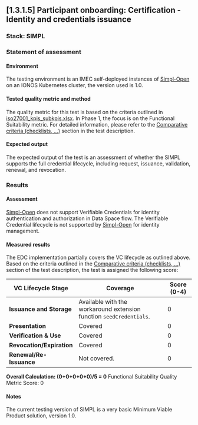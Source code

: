 ## [1.3.1.5] Participant onboarding: Certification - Identity and credentials issuance
### Stack: SIMPL

### Statement of assessment
#### Environment
The testing environment is an IMEC self-deployed instances of [Simpl-Open](https://code.europa.eu/simpl/simpl-open) on an IONOS Kubernetes cluster, the version used is 1.0.

#### Tested quality metric and method
The quality metric for this test is based on the criteria outlined in [iso27001_kpis_subkpis.xlsx](../../../../../design_decisions/background_info/iso27001_kpis_subkpis.xlsx). In Phase 1, the focus is on the Functional Suitability metric. For detailed information, please refer to the [Comparative criteria (checklists, ...)](./test.md#comparative-criteria-checklists-) section in the test description.

#### Expected output
The expected output of the test is an assessment of whether the SIMPL supports the full credential lifecycle, including request, issuance, validation, renewal, and revocation.

### Results
#### Assessment
[Simpl-Open](https://code.europa.eu/simpl/simpl-open) does not support Verifiable Credentials for identity authentication and authorization in Data Space flow. 
The Verifiable Credential lifecycle is not supported by [Simpl-Open](https://code.europa.eu/simpl/simpl-open) for identity management.

#### Measured results
The EDC implementation partially covers the VC lifecycle as outlined above.  Based on the criteria outlined in the [Comparative criteria (checklists, ...)](./test.md#comparative-criteria-checklists-) section of the test description, the test is assigned the following score:

| **VC Lifecycle Stage**          | **Coverage**                                                       | **Score (0-4)** |
|---------------------------------|--------------------------------------------------------------------|-----------------|
| **Issuance and Storage**         | Available with the workaround extension function `seedCredentials`. | 0               |
| **Presentation**                 | Covered                                                            | 0               |
| **Verification & Use**           | Covered                                                            | 0               |
| **Revocation/Expiration**        | Covered                                                            | 0               |
| **Renewal/Re-Issuance**          | Not covered.           | 0               |

**Overall Calculation: (0+0+0+0+0)/5 = 0**
Functional Suitability Quality Metric Score: 0

#### Notes
The current testing version of SIMPL is a very basic Minimum Viable Product solution, version 1.0.   
